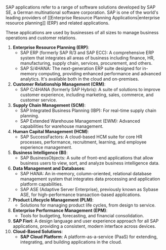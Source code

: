 SAP applications refer to a range of software solutions developed by SAP SE, a German multinational software corporation. SAP is one of the world's leading providers of [[Enterprise Resource Planning Applications|enterprise resource planning]] (ERP) and related applications. 

These applications are used by businesses of all sizes to manage business operations and customer relations.

1. **Enterprise Resource Planning (ERP)**:
    - SAP ERP (formerly SAP R/3 and SAP ECC): A comprehensive ERP system that integrates all areas of business including finance, HR, manufacturing, supply chain, services, procurement, and others.
    - SAP S/4HANA: The next-generation ERP suite designed for in-memory computing, providing enhanced performance and advanced analytics. It's available both in the cloud and on-premises.
2. **Customer Relationship Management (CRM)**:
    - SAP C/4HANA (formerly SAP Hybris): A suite of solutions to improve customer experience, including marketing, sales, commerce, and customer service.
3. **Supply Chain Management (SCM)**:
    - SAP Integrated Business Planning (IBP): For real-time supply chain planning.
    - SAP Extended Warehouse Management (EWM): Advanced capabilities for warehouse management.
4. **Human Capital Management (HCM)**:
    - SAP SuccessFactors: A cloud-based HCM suite for core HR processes, performance, recruitment, learning, and employee experience management.
5. **Business Intelligence (BI)**:
    - SAP BusinessObjects: A suite of front-end applications that allow business users to view, sort, and analyze business intelligence data.
6. **Data Management and Databases**:
    - SAP HANA: An in-memory, column-oriented, relational database management system that integrates data processing and application platform capabilities.
    - SAP ASE (Adaptive Server Enterprise), previously known as Sybase ASE, for high-performance transaction-based applications.
7. **Product Lifecycle Management (PLM)**:
    - Solutions for managing product life cycles, from design to service.
8. **Enterprise Performance Management (EPM)**:
    - Tools for budgeting, forecasting, and financial consolidation.
9. **SAP Fiori**: A design language and user experience approach for all SAP applications, providing a consistent, modern interface across devices.
10. **Cloud-Based Solutions**:
    - **SAP Cloud Platform**: A platform-as-a-service (PaaS) for extending, integrating, and building applications in the cloud.
